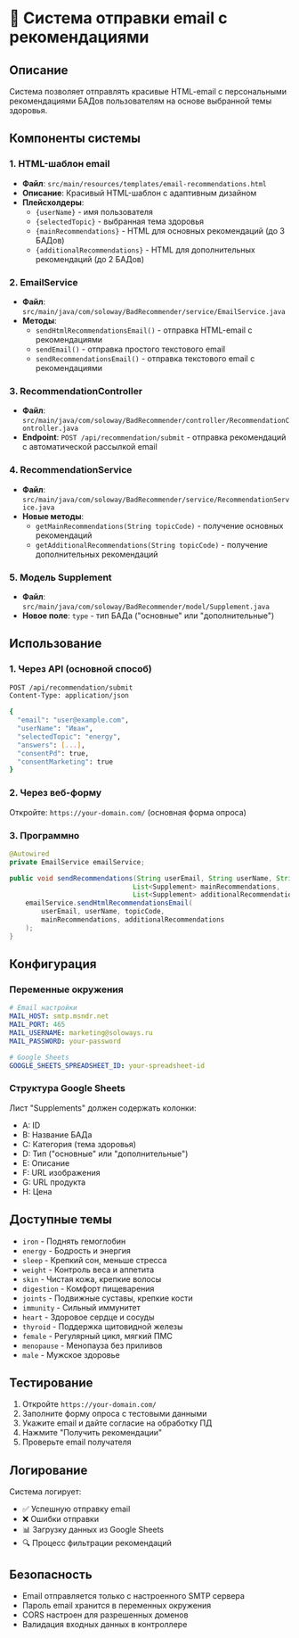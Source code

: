 # 📧 Система отправки email с рекомендациями

## Описание

Система позволяет отправлять красивые HTML-email с персональными рекомендациями БАДов пользователям на основе выбранной темы здоровья.

## Компоненты системы

### 1. HTML-шаблон email
- **Файл**: `src/main/resources/templates/email-recommendations.html`
- **Описание**: Красивый HTML-шаблон с адаптивным дизайном
- **Плейсхолдеры**:
  - `{userName}` - имя пользователя
  - `{selectedTopic}` - выбранная тема здоровья
  - `{mainRecommendations}` - HTML для основных рекомендаций (до 3 БАДов)
  - `{additionalRecommendations}` - HTML для дополнительных рекомендаций (до 2 БАДов)

### 2. EmailService
- **Файл**: `src/main/java/com/soloway/BadRecommender/service/EmailService.java`
- **Методы**:
  - `sendHtmlRecommendationsEmail()` - отправка HTML-email с рекомендациями
  - `sendEmail()` - отправка простого текстового email
  - `sendRecommendationsEmail()` - отправка текстового email с рекомендациями

### 3. RecommendationController
- **Файл**: `src/main/java/com/soloway/BadRecommender/controller/RecommendationController.java`
- **Endpoint**: `POST /api/recommendation/submit` - отправка рекомендаций с автоматической рассылкой email

### 4. RecommendationService
- **Файл**: `src/main/java/com/soloway/BadRecommender/service/RecommendationService.java`
- **Новые методы**:
  - `getMainRecommendations(String topicCode)` - получение основных рекомендаций
  - `getAdditionalRecommendations(String topicCode)` - получение дополнительных рекомендаций

### 5. Модель Supplement
- **Файл**: `src/main/java/com/soloway/BadRecommender/model/Supplement.java`
- **Новое поле**: `type` - тип БАДа ("основные" или "дополнительные")

## Использование

### 1. Через API (основной способ)

```bash
POST /api/recommendation/submit
Content-Type: application/json

{
  "email": "user@example.com",
  "userName": "Иван",
  "selectedTopic": "energy",
  "answers": [...],
  "consentPd": true,
  "consentMarketing": true
}
```

### 2. Через веб-форму

Откройте: `https://your-domain.com/` (основная форма опроса)

### 3. Программно

```java
@Autowired
private EmailService emailService;

public void sendRecommendations(String userEmail, String userName, String topicCode, 
                               List<Supplement> mainRecommendations, 
                               List<Supplement> additionalRecommendations) {
    emailService.sendHtmlRecommendationsEmail(
        userEmail, userName, topicCode, 
        mainRecommendations, additionalRecommendations
    );
}
```

## Конфигурация

### Переменные окружения

```yaml
# Email настройки
MAIL_HOST: smtp.msndr.net
MAIL_PORT: 465
MAIL_USERNAME: marketing@soloways.ru
MAIL_PASSWORD: your-password

# Google Sheets
GOOGLE_SHEETS_SPREADSHEET_ID: your-spreadsheet-id
```

### Структура Google Sheets

Лист "Supplements" должен содержать колонки:
- A: ID
- B: Название БАДа
- C: Категория (тема здоровья)
- D: Тип ("основные" или "дополнительные")
- E: Описание
- F: URL изображения
- G: URL продукта
- H: Цена

## Доступные темы

- `iron` - Поднять гемоглобин
- `energy` - Бодрость и энергия
- `sleep` - Крепкий сон, меньше стресса
- `weight` - Контроль веса и аппетита
- `skin` - Чистая кожа, крепкие волосы
- `digestion` - Комфорт пищеварения
- `joints` - Подвижные суставы, крепкие кости
- `immunity` - Сильный иммунитет
- `heart` - Здоровое сердце и сосуды
- `thyroid` - Поддержка щитовидной железы
- `female` - Регулярный цикл, мягкий ПМС
- `menopause` - Менопауза без приливов
- `male` - Мужское здоровье

## Тестирование

1. Откройте `https://your-domain.com/`
2. Заполните форму опроса с тестовыми данными
3. Укажите email и дайте согласие на обработку ПД
4. Нажмите "Получить рекомендации"
5. Проверьте email получателя

## Логирование

Система логирует:
- ✅ Успешную отправку email
- ❌ Ошибки отправки
- 📊 Загрузку данных из Google Sheets
- 🔍 Процесс фильтрации рекомендаций

## Безопасность

- Email отправляется только с настроенного SMTP сервера
- Пароль email хранится в переменных окружения
- CORS настроен для разрешенных доменов
- Валидация входных данных в контроллере
